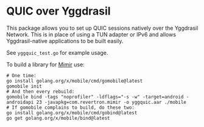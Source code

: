 # QUIC over Yggdrasil

This package allows you to set up QUIC sessions natively over the
Yggdrasil Network. This is in place of using a TUN adapter or IPv6
and allows Yggdrasil-native applications to be built easily.

See `yggquic_test.go` for example usage.

To build a library for [Mimir](https://mimir-app.net) use:
```shell
# One time:
go install golang.org/x/mobile/cmd/gomobile@latest
gomobile init
# And then every rebuild:
gomobile bind -tags "noprofiler" -ldflags="-s -w" -target=android -androidapi 23 -javapkg=com.revertron.mimir -o yggquic.aar ./mobile
# If gomobile complains to build, do these two:
go install golang.org/x/mobile/cmd/gobind@latest
go get golang.org/x/mobile/bind@latest
```
